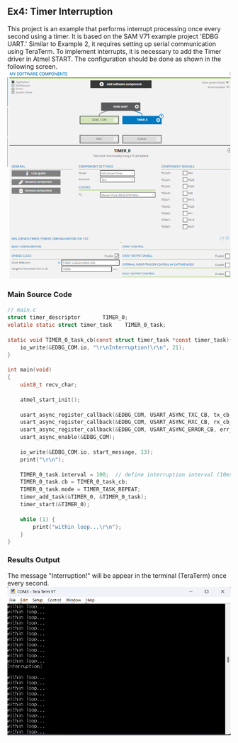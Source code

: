 ## Ex4: Timer Interruption

This project is an example that performs interrupt processing once every second using a timer. It is based on the SAM V71 example project 'EDBG UART.' Similar to Example 2, it requires setting up serial communication using TeraTerm. To implement interrupts, it is necessary to add the Timer driver in Atmel START. The configuration should be done as shown in the following screen.
![alt text](../image/img_ex4_terminal.png)

### Main Source Code

```c
// main.c
struct timer_descriptor       TIMER_0;
volatile static struct timer_task    TIMER_0_task;

static void TIMER_0_task_cb(const struct timer_task *const timer_task){  //interruption action
	io_write(&EDBG_COM.io, "\r\nInterruption!\r\n", 21);
}

int main(void)
{
	uint8_t recv_char;

	atmel_start_init();

	usart_async_register_callback(&EDBG_COM, USART_ASYNC_TXC_CB, tx_cb_EDBG_COM);
	usart_async_register_callback(&EDBG_COM, USART_ASYNC_RXC_CB, rx_cb_EDBG_COM);
	usart_async_register_callback(&EDBG_COM, USART_ASYNC_ERROR_CB, err_cb_EDBG_COM);
	usart_async_enable(&EDBG_COM);

	io_write(&EDBG_COM.io, start_message, 13);
	print("\r\n");

	TIMER_0_task.interval = 100;  // define interruption interval (10ms*100=1s)
	TIMER_0_task.cb = TIMER_0_task_cb;
	TIMER_0_task.mode = TIMER_TASK_REPEAT;
	timer_add_task(&TIMER_0, &TIMER_0_task);
	timer_start(&TIMER_0);

	while (1) {
		print("within loop...\r\n");
	}
}
```

### Results Output

The message "Interruption!" will be appear in the terminal (TeraTerm) once every second.
![alt text](../image/img_ex4_terminal_out.png)
